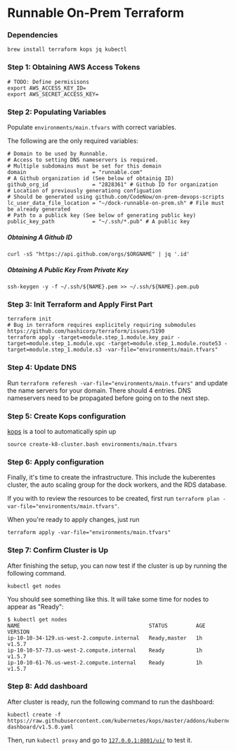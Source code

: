 # Runnable On-Prem Terraform

### Dependencies

```
brew install terraform kops jq kubectl
```

### Step 1: Obtaining AWS Access Tokens

```
# TODO: Define permisisons
export AWS_ACCESS_KEY_ID=
export AWS_SECRET_ACCESS_KEY=
```

### Step 2: Populating Variables

Populate `environments/main.tfvars` with correct variables.

The following are the only required variables:

```
# Domain to be used by Runnable.
# Access to setting DNS nameservers is required.
# Multiple subdomains must be set for this domain
domain                     = "runnable.com"
# A Github organization id (See below of obtainig ID)
github_org_id              = "2828361" # Github ID for organization
# Location of previously generationg configuation
# Should be generated using github.com/CodeNow/on-prem-devops-scripts
lc_user_data_file_location = "~/dock-runnable-on-prem.sh" # File must be already generated
# Path to a publick key (See below of generating public key)
public_key_path            = "~/.ssh/*.pub" # A public key
```

##### Obtaining A Github ID

```
curl -sS "https://api.github.com/orgs/$ORGNAME" | jq '.id'
```

##### Obtaining A Public Key From Private Key

```
ssh-keygen -y -f ~/.ssh/${NAME}.pem >> ~/.ssh/${NAME}.pem.pub
```

### Step 3: Init Terraform and Apply First Part

```
terraform init
# Bug in terraform requires explicitely requiring submodules https://github.com/hashicorp/terraform/issues/5190
terraform apply -target=module.step_1.module.key_pair -target=module.step_1.module.vpc -target=module.step_1.module.route53 -target=module.step_1.module.s3 -var-file="environments/main.tfvars"
```

### Step 4: Update DNS

Run  `terraform referesh -var-file="environments/main.tfvars"` and update the name servers for your domain. There should 4 entries. DNS nameservers need to be propagated before going on to the next step.

### Step 5: Create Kops configuration

[kops]() is a tool to automatically spin up

```
source create-k8-cluster.bash environments/main.tfvars
```

### Step 6: Apply configuration

Finally, it's time to create the infrastructure. This include the kuberentes cluster, the auto scaling group for the dock workers, and the RDS database.

If you with to review the resources to be created, first run `terraform plan -var-file="environments/main.tfvars"`.

When you're ready to apply changes, just run

```
terraform apply -var-file="environments/main.tfvars"
```


### Step 7: Confirm Cluster is Up

After finishing the setup, you can now test if the cluster is up by running the following command.

```
kubectl get nodes
```

You should see something like this. It will take some time for nodes to appear as "Ready":

```
$ kubectl get nodes
NAME                                         STATUS         AGE       VERSION
ip-10-10-34-129.us-west-2.compute.internal   Ready,master   1h        v1.5.7
ip-10-10-57-73.us-west-2.compute.internal    Ready          1h        v1.5.7
ip-10-10-61-76.us-west-2.compute.internal    Ready          1h        v1.5.7
```

### Step 8: Add dashboard

After cluster is ready, run the following command to run the dashboard:

```
kubectl create -f https://raw.githubusercontent.com/kubernetes/kops/master/addons/kubernetes-dashboard/v1.5.0.yaml
```

Then, run `kubectl proxy` and go to [`127.0.0.1:8001/ui/`](http://127.0.0.1:8001/ui) to test it.
